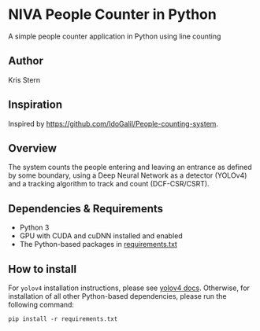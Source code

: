 # NIVA People Counter in Python
A simple people counter application in Python using line counting

## Author
Kris Stern

## Inspiration
Inspired by https://github.com/IdoGalil/People-counting-system.

## Overview
The system counts the people entering and leaving an entrance as defined by some boundary, 
using a Deep Neural Network as a detector (YOLOv4) and a tracking algorithm to track and count (DCF-CSR/CSRT). 

## Dependencies & Requirements
* Python 3
* GPU with CUDA and cuDNN installed and enabled
* The Python-based packages in [requirements.txt](./requirements.txt)

## How to install
For `yolov4` installation instructions, please see [yolov4 docs](./yolov4/README.md).
Otherwise, for installation of all other Python-based dependencies, please run the following command:

```shell
pip install -r requirements.txt
```
